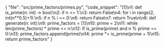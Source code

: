 {
"file": "src/prime_factors/primes.py",
"code_snippet": "[1]\n1: def is_prime(n: int) -> bool:\n2: if n <= 1:\n3: return False\n4: for i in range(2, int(n**0.5)+1):\n5: if n % i == 0:\n6: return False\n7: return True\n\n8: def generate(n: int):\n9: prime_factors = [1]\n10: prime = 2\n11: while len(prime_factors) * prime <= n:\n12: if is_prime(prime) and n % prime == 0:\n13: prime_factors.append(prime)\n14: prime *= is_prime(prime + 1)\n15: return prime_factors"
}